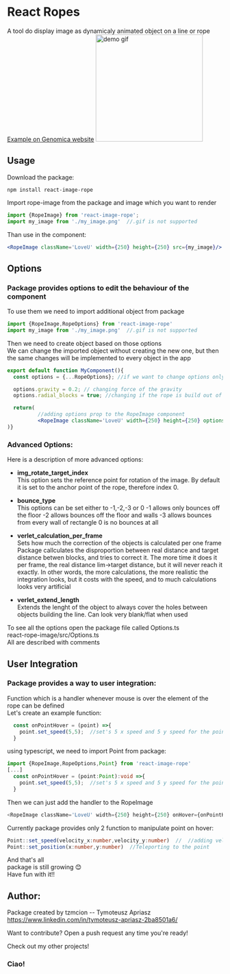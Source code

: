 # React Ropes

A tool do display image as dynamicaly animated object on a line or rope
<br />
<a href='https://www.genomica.pl/program'>Example on Genomica website</a>
<img src='https://github.com/tzmcion/ReactRopes/assets/64361206/fc9126ff-94d3-41cc-9423-f50899403eed' alt='demo gif' width='250' />
## Usage

Download the package:
```node
npm install react-image-rope
```

Import rope-image from the package and image which you want to render
  

```js
import {RopeImage} from 'react-image-rope';
import my_image from './my_image.png'  //.gif is not supported
```

Than use in the component:

```jsx
<RopeImage className='LoveU' width={250} height={250} src={my_image}/>
```

## Options

### Package provides options to edit the behaviour of the component
To use them we need to import additional object from package
```js
import {RopeImage,RopeOptions} from 'react-image-rope'
import my_image from './my_image.png'  //.gif is not supported
```

Then we need to create object based on those options <br />
We can change the imported object without creating the new one, but then the same changes will be implemented to every object in the app

```jsx
export default function MyComponent(){
  const options = {...RopeOptions}; //if we want to change options only for this component

  options.gravity = 0.2; // changing force of the gravity
  options.radial_blocks = true; //changing if the rope is build out of wheels or rectangles

  return(
          //adding options prop to the RopeImage component
          <RopeImage className='LoveU' width={250} height={250} options={options} src={my_image}/>
)}
```

### Advanced Options:

Here is a description of more advanced options:

* <b>img_rotate_target_index</b><br />
    This option sets the reference point for rotation of the image. By default it is set to the anchor point of the rope, therefore index 0.
*  <b>bounce_type</b><br />
    This options can be set either to -1,-2,-3 or 0
    -1 allows only bounces off the floor
    -2 allows bounces off the floor and walls
    -3 allows bounces from every wall of rectangle
    0 is no bounces at all

*  <b>verlet_calculation_per_frame</b><br />
    Sets how much the correction of the objects is calculated per one frame
    Package callculates the disproportion between real distance and target distance betwen blocks, and tries to correct it. The more time it does it per frame, the real distance lim->target distance, but it will never reach it exactly. In other words, the more calculations, the more realistic the integration looks, but it costs with the speed, and to much calculations looks very artificial

*  <b>verlet_extend_length</b><br />
    Extends the lenght of the object to always cover the holes between objects building the line. Can look very blank/flat when used

To see all the options open the package file called Options.ts <br />
react-rope-image/src/Options.ts <br />
All are described with comments

## User Integration

### Package provides a way to user integration:
Function which is a handler whenever mouse is over the element of the rope can be defined <br />
Let's create an example function:

```js
  const onPointHover = (point) =>{
    point.set_speed(5,5);  //set's 5 x speed and 5 y speed for the point on which mouse is hovering
  }
```

using typescript, we need to import Point from package:

```ts
import {RopeImage,RopeOptions,Point} from 'react-image-rope'
[...]
  const onPointHover = (point:Point):void =>{
    point.set_speed(5,5);  //set's 5 x speed and 5 y speed for the point on which mouse is hovering
  }
```

Then we can just add the handler to the RopeImage

```js
<RopeImage className='LoveU' width={250} height={250} onHover={onPointHover}/>
```

Currently package provides only 2 function to manipulate point on hover: <br />
```ts
Point::set_speed(velocity_x:number,velocity_y:number)  //  //adding velocity to the point
Point::set_position(x:number,y:number)  //Teleporting to the point
```

And that's all <br />
package is still growing 😊 <br />
Have fun with it!! <br />

## Author:
Package created by tzmcion -- Tymoteusz Apriasz <br />
https://www.linkedin.com/in/tymoteusz-apriasz-2ba8501a6/

Want to contribute?
Open a push request any time you're ready!

Check out my other projects!

### Ciao!
